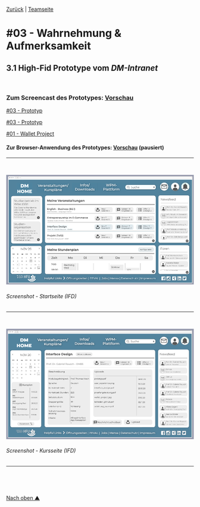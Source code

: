 [Zurück](https://github.com/milena-sagert/IFD-WiSe20-21) | [Teamseite](https://webuser.hs-furtwangen.de/~rag/lehre/WiSe20-21/IFD/Kursinhalt/Team/)
# #03 - Wahrnehmung & Aufmerksamkeit 
## 3.1 High-Fid Prototype vom *DM-Intranet*


&nbsp;

### Zum Screencast des Prototypes: [Vorschau]() 

<a href="https://github.com/milena-sagert/IFD-WiSe20-21/blob/main/index.html" target="_blank">#03 - Prototyp</a> <br>

<a href="./index.html" target="_blank">#03 - Prototyp</a> <br>

<a href="03-GUI/index.html" target="_blank">#01 - Wallet Project</a> <br>


#### Zur Browser-Anwendung des Prototypes: [Vorschau](https://pr.to/LSR7DH/) (pausiert)
---

&nbsp;



![GUI](img/GUI-1.png "GUI - Startseite")
###### Screenshot - Startseite (IFD)
---


&nbsp;



![GUI](img/GUI-2.png "GUI - Kursseite")
###### Screenshot - Kursseite (IFD)
---



&nbsp;

&nbsp;



[Nach oben &#x25B2;](#top)
